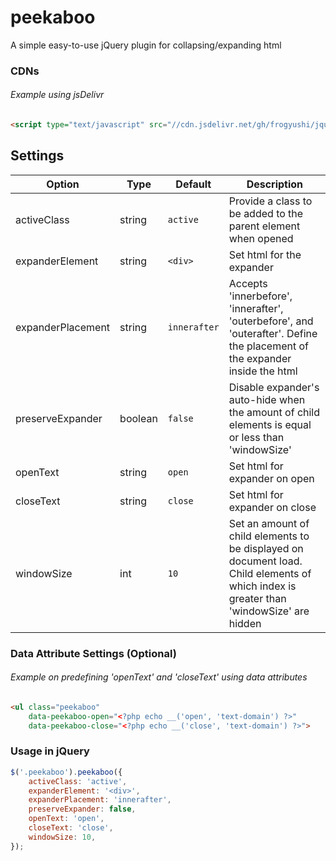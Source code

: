 # peekaboo

A simple easy-to-use jQuery plugin for collapsing/expanding html 

### CDNs
###### Example using jsDelivr
```html
<script type="text/javascript" src="//cdn.jsdelivr.net/gh/frogyushi/jquery-peekaboo/jquery.peekaboo.min.js"></script>
```

## Settings
| Option            | Type    | Default      | Description                                                                                                                                                                                                                            |
|-------------------|---------|--------------|----------------------------------------------------------------------------------------------------------------------------------------------------------------------------------------------------------------------------------------|
| activeClass       | string  | `active`     | Provide a class to be added to the parent element when opened                                                                            |
| expanderElement   | string  | `<div>`    | Set html for the expander                                                                                                                                                                                                              |
| expanderPlacement | string  | `innerafter` | Accepts 'innerbefore', 'innerafter', 'outerbefore', and 'outerafter'. Define the placement of the expander inside the html |
| preserveExpander  | boolean | `false`        | Disable expander's auto-hide when the amount of child elements is equal or less than 'windowSize'                                                                                                                                                  |
| openText          | string  | `open`       | Set html for expander on open                                                                                                                                                                                                          |
| closeText         | string  | `close`      | Set html for expander on close                                                                                                                                                                                                         |
| windowSize        | int     | `10`           | Set an amount of child elements to be displayed on document load. Child elements of which index is greater than 'windowSize' are hidden                                                                                                   |                                                |

### Data Attribute Settings (Optional)
###### Example on predefining 'openText' and 'closeText' using data attributes
```html
<ul class="peekaboo"
    data-peekaboo-open="<?php echo __('open', 'text-domain') ?>"
    data-peekaboo-close="<?php echo __('close', 'text-domain') ?>">
```

### Usage in jQuery
```js
$('.peekaboo').peekaboo({
    activeClass: 'active',
    expanderElement: '<div>',
    expanderPlacement: 'innerafter',
    preserveExpander: false,
    openText: 'open',
    closeText: 'close',
    windowSize: 10,
});
```
